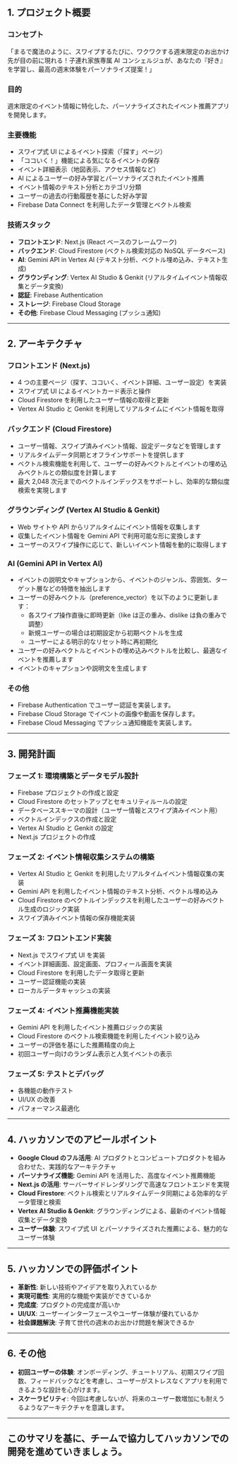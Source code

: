 ## 1. プロジェクト概要

### コンセプト

「まるで魔法のように、スワイプするたびに、ワクワクする週末限定のお出かけ先が目の前に現れる！子連れ家族専属 AI コンシェルジュが、あなたの『好き』を学習し、最高の週末体験をパーソナライズ提案！」

### 目的

週末限定のイベント情報に特化した、パーソナライズされたイベント推薦アプリを開発します。

### 主要機能

- スワイプ式 UI によるイベント探索（「探す」ページ）
- 「ココいく！」機能による気になるイベントの保存
- イベント詳細表示（地図表示、アクセス情報など）
- AI によるユーザーの好み学習とパーソナライズされたイベント推薦
- イベント情報のテキスト分析とカテゴリ分類
- ユーザーの過去の行動履歴を基にした好み学習
- Firebase Data Connect を利用したデータ管理とベクトル検索

### 技術スタック

- **フロントエンド**: Next.js (React ベースのフレームワーク)
- **バックエンド**: Cloud Firestore (ベクトル検索対応の NoSQL データベース)
- **AI**: Gemini API in Vertex AI (テキスト分析、ベクトル埋め込み、テキスト生成)
- **グラウンディング**: Vertex AI Studio & Genkit (リアルタイムイベント情報収集とデータ変換)
- **認証**: Firebase Authentication
- **ストレージ**: Firebase Cloud Storage
- **その他**: Firebase Cloud Messaging (プッシュ通知)

---

## 2. アーキテクチャ

### フロントエンド (Next.js)

- 4 つの主要ページ（探す、ココいく、イベント詳細、ユーザー設定）を実装
- スワイプ式 UI によるイベントカード表示と操作
- Cloud Firestore を利用したユーザー情報の取得と更新
- Vertex AI Studio と Genkit を利用してリアルタイムにイベント情報を取得

### バックエンド (Cloud Firestore)

- ユーザー情報、スワイプ済みイベント情報、設定データなどを管理します
- リアルタイムデータ同期とオフラインサポートを提供します
- ベクトル検索機能を利用して、ユーザーの好みベクトルとイベントの埋め込みベクトルとの類似度を計算します
- 最大 2,048 次元までのベクトルインデックスをサポートし、効率的な類似度検索を実現します

### グラウンディング (Vertex AI Studio & Genkit)

- Web サイトや API からリアルタイムにイベント情報を収集します
- 収集したイベント情報を Gemini API で利用可能な形に変換します
- ユーザーのスワイプ操作に応じて、新しいイベント情報を動的に取得します

### AI (Gemini API in Vertex AI)

- イベントの説明文やキャプションから、イベントのジャンル、雰囲気、ターゲット層などの特徴を抽出します
- ユーザーの好みベクトル（preference_vector）を以下のように更新します：
  - 各スワイプ操作直後に即時更新（like は正の重み、dislike は負の重みで調整）
  - 新規ユーザーの場合は初期設定から初期ベクトルを生成
  - ユーザーによる明示的なリセット時に再初期化
- ユーザーの好みベクトルとイベントの埋め込みベクトルを比較し、最適なイベントを推薦します
- イベントのキャプションや説明文を生成します

### その他

- Firebase Authentication でユーザー認証を実装します。
- Firebase Cloud Storage でイベントの画像や動画を保存します。
- Firebase Cloud Messaging でプッシュ通知機能を実装します。

---

## 3. 開発計画

### フェーズ 1: 環境構築とデータモデル設計

- Firebase プロジェクトの作成と設定
- Cloud Firestore のセットアップとセキュリティルールの設定
- データベーススキーマの設計（ユーザー情報とスワイプ済みイベント用）
- ベクトルインデックスの作成と設定
- Vertex AI Studio と Genkit の設定
- Next.js プロジェクトの作成

### フェーズ 2: イベント情報収集システムの構築

- Vertex AI Studio と Genkit を利用したリアルタイムイベント情報収集の実装
- Gemini API を利用したイベント情報のテキスト分析、ベクトル埋め込み
- Cloud Firestore のベクトルインデックスを利用したユーザーの好みベクトル生成のロジック実装
- スワイプ済みイベント情報の保存機能実装

### フェーズ 3: フロントエンド実装

- Next.js でスワイプ式 UI を実装
- イベント詳細画面、設定画面、プロフィール画面を実装
- Cloud Firestore を利用したデータ取得と更新
- ユーザー認証機能の実装
- ローカルデータキャッシュの実装

### フェーズ 4: イベント推薦機能実装

- Gemini API を利用したイベント推薦ロジックの実装
- Cloud Firestore のベクトル検索機能を利用したイベント絞り込み
- ユーザーの評価を基にした推薦精度の向上
- 初回ユーザー向けのランダム表示と人気イベントの表示

### フェーズ 5: テストとデバッグ

- 各機能の動作テスト
- UI/UX の改善
- パフォーマンス最適化

---

## 4. ハッカソンでのアピールポイント

- **Google Cloud のフル活用**: AI プロダクトとコンピュートプロダクトを組み合わせた、実践的なアーキテクチャ
- **パーソナライズ機能**: Gemini API を活用した、高度なイベント推薦機能
- **Next.js の活用**: サーバーサイドレンダリングで高速なフロントエンドを実現
- **Cloud Firestore**: ベクトル検索とリアルタイムデータ同期による効率的なデータ管理と検索
- **Vertex AI Studio & Genkit**: グラウンディングによる、最新のイベント情報収集とデータ変換
- **ユーザー体験**: スワイプ式 UI とパーソナライズされた推薦による、魅力的なユーザー体験

---

## 5. ハッカソンでの評価ポイント

- **革新性**: 新しい技術やアイデアを取り入れているか
- **実現可能性**: 実用的な機能や実装ができているか
- **完成度**: プロダクトの完成度が高いか
- **UI/UX**: ユーザーインターフェースやユーザー体験が優れているか
- **社会課題解決**: 子育て世代の週末のお出かけ問題を解決できるか

---

## 6. その他

- **初回ユーザーの体験**: オンボーディング、チュートリアル、初期スワイプ回数、フィードバックなどを考慮し、ユーザーがストレスなくアプリを利用できるような設計を心がけます。
- **スケーラビリティ**: 今回は考慮しないが、将来のユーザー数増加にも耐えうるようなアーキテクチャを意識します。

---

## このサマリを基に、チームで協力してハッカソンでの開発を進めていきましょう。
